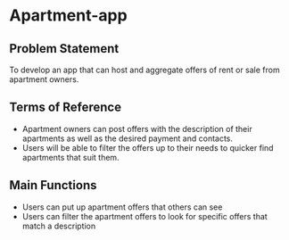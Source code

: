 # Apartment-app


## Problem Statement
To develop an app that can host and aggregate offers of rent or sale from apartment owners.

## Terms of Reference
* Apartment owners can post offers with the description of their apartments as well as the desired payment and contacts.
* Users will be able to filter the offers up to their needs to quicker find apartments that suit them.

## Main Functions
* Users can put up apartment offers that others can see
* Users can filter the apartment offers to look for specific offers that match a description

